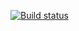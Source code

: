 [![Build status](https://ci.appveyor.com/api/projects/status/1ho7ql8wblkasjae?svg=true)](https://ci.appveyor.com/project/Dima078/page-object)
